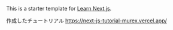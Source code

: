 This is a starter template for [Learn Next.js](https://nextjs.org/learn).

作成したチュートリアル
https://next-js-tutorial-murex.vercel.app/
